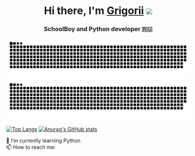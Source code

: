 <h1 align="center">Hi there, I'm <a href="https://t.me/Grinik767" target="_blank">Grigorii</a> 
<img src="https://github.com/blackcater/blackcater/raw/main/images/Hi.gif" height="32"/></h1>
<h3 align="center">SchoolBoy and Python developer 🇷🇺</h3>

![github contribution grid snake animation](https://raw.githubusercontent.com/platane/platane/output/github-contribution-grid-snake-dark.svg#gh-dark-mode-only)![github contribution grid snake animation](https://raw.githubusercontent.com/platane/platane/output/github-contribution-grid-snake.svg#gh-light-mode-only)

[![Top Langs](https://github-readme-stats.vercel.app/api/top-langs/?username=Grinik767&layout=compact)](https://github.com/anuraghazra/github-readme-stats)
[![Anurag's GitHub stats](https://github-readme-stats.vercel.app/api?username=Grinik767)](https://github.com/anuraghazra/github-readme-stats)


🌱 I’m currently learning Python </br>
📫 How to reach me: 
